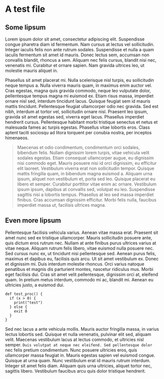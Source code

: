 # A test file

## Some lipsum

Lorem ipsum dolor sit amet, consectetur adipiscing elit. Suspendisse congue pharetra diam id fermentum. Nam cursus at lectus vel sollicitudin. Integer iaculis felis non ante rutrum sodales. Suspendisse et nulla a quam iaculis fermentum sit amet id mauris. Donec lectus sem, accumsan non convallis blandit, rhoncus a sem. Aliquam nec felis cursus, blandit nisi nec, venenatis mi. Curabitur et ornare sapien. Nam gravida ultrices leo, ut molestie mauris aliquet in.

Phasellus sit amet placerat mi. Nulla scelerisque nisl turpis, eu sollicitudin neque tempus a. Nulla viverra mauris quam, in maximus enim auctor vel. Cras egestas, magna quis gravida commodo, neque leo vulputate dolor, pellentesque tempus magna mi euismod ex. Etiam risus massa, imperdiet ornare nisl sed, interdum tincidunt lacus. Quisque feugiat sem id mauris mattis tincidunt. Pellentesque feugiat ullamcorper odio nec gravida. Sed est nibh, interdum at tortor vel, sollicitudin ornare nisl. Praesent leo ipsum, gravida sit amet egestas sed, viverra eget lacus. Phasellus imperdiet hendrerit cursus. Pellentesque habitant morbi tristique senectus et netus et malesuada fames ac turpis egestas. Phasellus vitae lobortis eros. Class aptent taciti sociosqu ad litora torquent per conubia nostra, per inceptos himenaeos.

>Maecenas et odio condimentum, condimentum orci sodales, bibendum felis. Nullam dignissim lorem turpis, vitae vehicula velit sodales egestas. Etiam consequat ullamcorper augue, eu dignissim nisi commodo eget. Mauris posuere nisi id orci dignissim, eu efficitur elit laoreet. Vestibulum viverra erat non sollicitudin tempor. Quisque mattis fringilla quam, in bibendum magna euismod a. Aliquam urna ipsum, aliquet non vestibulum et, porta sed leo. Quisque placerat eu libero et semper. Curabitur porttitor vitae enim ac ornare. Vestibulum ipsum ipsum, dapibus at convallis sed, volutpat eu leo. Suspendisse sagittis nisi a lobortis tempus. Phasellus at leo sed massa imperdiet finibus. Cras accumsan dignissim efficitur. Morbi felis nulla, faucibus imperdiet massa ut, facilisis ultrices magna.

## Even more lipsum

Pellentesque facilisis vehicula varius. Aenean vitae massa erat. Praesent sit amet nunc sed ex tristique ullamcorper. Mauris sollicitudin posuere ante, quis dictum eros rutrum nec. Nullam at ante finibus purus ultrices varius at vitae neque. Aliquam rutrum felis libero, vitae euismod nulla posuere nec. Sed cursus nunc ex, ut tincidunt nisi pellentesque sed. Aenean purus felis, maximus et dapibus eu, facilisis quis arcu. Ut sit amet vestibulum ex. Donec et dignissim mi. Duis interdum molestie rhoncus. Orci varius natoque penatibus et magnis dis parturient montes, nascetur ridiculus mus. Morbi eget facilisis dui. Cras sit amet velit pellentesque, dignissim orci at, eleifend quam. In pretium metus interdum, commodo mi ac, blandit mi. Aenean eu ultricies justo, a euismod dui.

~~~~
def test_proc() {
  if (x > 0) {
    print("test")
  } else {
    exit 0
  }
}
~~~~

Sed nec lacus a ante vehicula mollis. Mauris auctor fringilla massa, in varius lectus lobortis sed. Quisque et nulla venenatis, pulvinar elit sed, aliquam velit. Maecenas vestibulum lacus at lectus commodo, et ultricies nisl semper. `Duis volutpat at neque nec eleifend. Sed pellentesque dolor` nec felis pretium condimentum. Nunc posuere ultricies eros, quis ullamcorper massa feugiat in. Mauris egestas sapien vel euismod congue. Quisque at urna quam. Nunc vestibulum erat id mauris rutrum interdum. Integer sit amet felis diam. Aliquam quis urna ultricies, aliquet tortor nec, sagittis libero. Vestibulum faucibus arcu quis dolor tristique hendrerit.
